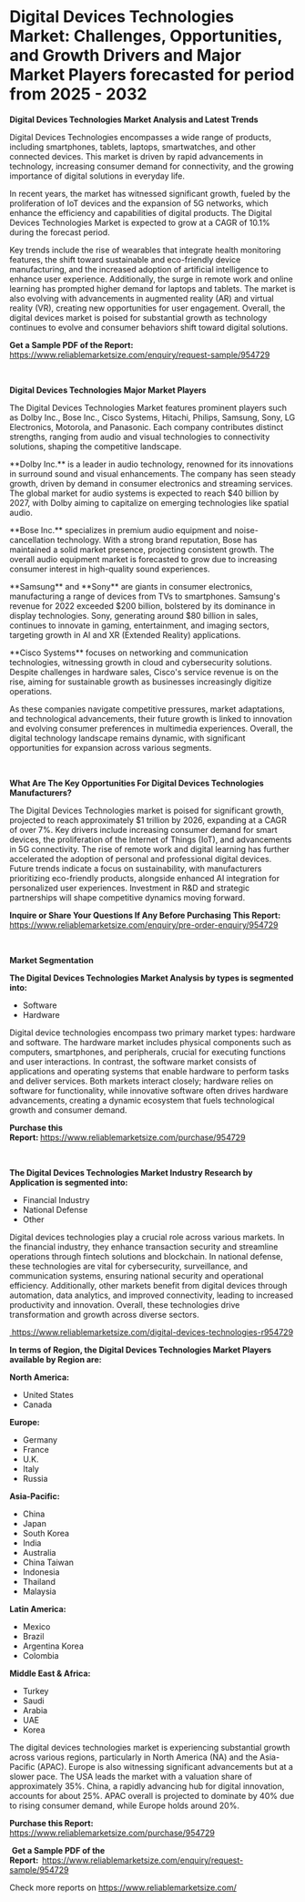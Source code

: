 <p><h1>Digital Devices Technologies Market: Challenges, Opportunities, and Growth Drivers and Major Market Players forecasted for period from 2025 - 2032</h1></p><p><strong>Digital Devices Technologies Market Analysis and Latest Trends</strong></p>
<p><p>Digital Devices Technologies encompasses a wide range of products, including smartphones, tablets, laptops, smartwatches, and other connected devices. This market is driven by rapid advancements in technology, increasing consumer demand for connectivity, and the growing importance of digital solutions in everyday life. </p><p>In recent years, the market has witnessed significant growth, fueled by the proliferation of IoT devices and the expansion of 5G networks, which enhance the efficiency and capabilities of digital products. The Digital Devices Technologies Market is expected to grow at a CAGR of 10.1% during the forecast period. </p><p>Key trends include the rise of wearables that integrate health monitoring features, the shift toward sustainable and eco-friendly device manufacturing, and the increased adoption of artificial intelligence to enhance user experience. Additionally, the surge in remote work and online learning has prompted higher demand for laptops and tablets. The market is also evolving with advancements in augmented reality (AR) and virtual reality (VR), creating new opportunities for user engagement. Overall, the digital devices market is poised for substantial growth as technology continues to evolve and consumer behaviors shift toward digital solutions.</p></p>
<p><strong>Get a Sample PDF of the Report:&nbsp;</strong> <a href="https://www.reliablemarketsize.com/enquiry/request-sample/954729?utm_campaign=2759&utm_medium=2&utm_source=Github&utm_content=ia&utm_term=07032025&utm_id=digital-devices-technologies">https://www.reliablemarketsize.com/enquiry/request-sample/954729</a></p>
<p>&nbsp;</p>
<p><strong>Digital Devices Technologies Major Market Players</strong></p>
<p><p>The Digital Devices Technologies Market features prominent players such as Dolby Inc., Bose Inc., Cisco Systems, Hitachi, Philips, Samsung, Sony, LG Electronics, Motorola, and Panasonic. Each company contributes distinct strengths, ranging from audio and visual technologies to connectivity solutions, shaping the competitive landscape.</p><p>**Dolby Inc.** is a leader in audio technology, renowned for its innovations in surround sound and visual enhancements. The company has seen steady growth, driven by demand in consumer electronics and streaming services. The global market for audio systems is expected to reach $40 billion by 2027, with Dolby aiming to capitalize on emerging technologies like spatial audio.</p><p>**Bose Inc.** specializes in premium audio equipment and noise-cancellation technology. With a strong brand reputation, Bose has maintained a solid market presence, projecting consistent growth. The overall audio equipment market is forecasted to grow due to increasing consumer interest in high-quality sound experiences.</p><p>**Samsung** and **Sony** are giants in consumer electronics, manufacturing a range of devices from TVs to smartphones. Samsung's revenue for 2022 exceeded $200 billion, bolstered by its dominance in display technologies. Sony, generating around $80 billion in sales, continues to innovate in gaming, entertainment, and imaging sectors, targeting growth in AI and XR (Extended Reality) applications.</p><p>**Cisco Systems** focuses on networking and communication technologies, witnessing growth in cloud and cybersecurity solutions. Despite challenges in hardware sales, Cisco's service revenue is on the rise, aiming for sustainable growth as businesses increasingly digitize operations.</p><p>As these companies navigate competitive pressures, market adaptations, and technological advancements, their future growth is linked to innovation and evolving consumer preferences in multimedia experiences. Overall, the digital technology landscape remains dynamic, with significant opportunities for expansion across various segments.</p></p>
<p>&nbsp;</p>
<p><strong>What Are The Key Opportunities For Digital Devices Technologies Manufacturers?</strong></p>
<p><p>The Digital Devices Technologies market is poised for significant growth, projected to reach approximately $1 trillion by 2026, expanding at a CAGR of over 7%. Key drivers include increasing consumer demand for smart devices, the proliferation of the Internet of Things (IoT), and advancements in 5G connectivity. The rise of remote work and digital learning has further accelerated the adoption of personal and professional digital devices. Future trends indicate a focus on sustainability, with manufacturers prioritizing eco-friendly products, alongside enhanced AI integration for personalized user experiences. Investment in R&D and strategic partnerships will shape competitive dynamics moving forward.</p></p>
<p><strong>Inquire or Share Your Questions If Any Before Purchasing This Report:</strong> <a href="https://www.reliablemarketsize.com/enquiry/pre-order-enquiry/954729?utm_campaign=2759&utm_medium=2&utm_source=Github&utm_content=ia&utm_term=07032025&utm_id=digital-devices-technologies">https://www.reliablemarketsize.com/enquiry/pre-order-enquiry/954729</a></p>
<p>&nbsp;</p>
<p><strong>Market Segmentation</strong></p>
<p><strong>The Digital Devices Technologies Market Analysis by types is segmented into:</strong></p>
<p><ul><li>Software</li><li>Hardware</li></ul></p>
<p><p>Digital device technologies encompass two primary market types: hardware and software. The hardware market includes physical components such as computers, smartphones, and peripherals, crucial for executing functions and user interactions. In contrast, the software market consists of applications and operating systems that enable hardware to perform tasks and deliver services. Both markets interact closely; hardware relies on software for functionality, while innovative software often drives hardware advancements, creating a dynamic ecosystem that fuels technological growth and consumer demand.</p></p>
<p><strong>Purchase this Report:&nbsp;</strong><a href="https://www.reliablemarketsize.com/purchase/954729?utm_campaign=2759&utm_medium=2&utm_source=Github&utm_content=ia&utm_term=07032025&utm_id=digital-devices-technologies">https://www.reliablemarketsize.com/purchase/954729</a></p>
<p>&nbsp;</p>
<p><strong>The Digital Devices Technologies Market Industry Research by Application is segmented into:</strong></p>
<p><ul><li>Financial Industry</li><li>National Defense</li><li>Other</li></ul></p>
<p><p>Digital devices technologies play a crucial role across various markets. In the financial industry, they enhance transaction security and streamline operations through fintech solutions and blockchain. In national defense, these technologies are vital for cybersecurity, surveillance, and communication systems, ensuring national security and operational efficiency. Additionally, other markets benefit from digital devices through automation, data analytics, and improved connectivity, leading to increased productivity and innovation. Overall, these technologies drive transformation and growth across diverse sectors.</p></p>
<p><a href="https://www.reliablemarketsize.com/digital-devices-technologies-r954729?utm_campaign=2759&utm_medium=2&utm_source=Github&utm_content=ia&utm_term=07032025&utm_id=digital-devices-technologies">&nbsp;https://www.reliablemarketsize.com/digital-devices-technologies-r954729</a></p>
<p><strong>In terms of Region, the Digital Devices Technologies Market Players available by Region are:</strong></p>
<p>
    <p> <strong> North America: </strong>
        <ul>
            <li>United States</li>
            <li>Canada</li>
        </ul>
        </p> 
    <p> <strong> Europe: </strong>
        <ul>
            <li>Germany</li>
            <li>France</li>
            <li>U.K.</li>
            <li>Italy</li>
            <li>Russia</li>
        </ul>
        </p> 
    <p> <strong> Asia-Pacific: </strong>
        <ul>
            <li>China</li>
            <li>Japan</li>
            <li>South Korea</li>
            <li>India</li>
            <li>Australia</li>
            <li>China Taiwan</li>
            <li>Indonesia</li>
            <li>Thailand</li>
            <li>Malaysia</li>
        </ul>
        </p> 
    <p> <strong> Latin America: </strong>
        <ul>
            <li>Mexico</li>
            <li>Brazil</li>
            <li>Argentina Korea</li>
            <li>Colombia</li>
        </ul>
        </p> 
    <p> <strong> Middle East & Africa: </strong>
        <ul>
            <li>Turkey</li>
            <li>Saudi</li>
            <li>Arabia</li>
            <li>UAE</li>
            <li>Korea</li>
        </ul>
    </p>
    </p>
<p><p>The digital devices technologies market is experiencing substantial growth across various regions, particularly in North America (NA) and the Asia-Pacific (APAC). Europe is also witnessing significant advancements but at a slower pace. The USA leads the market with a valuation share of approximately 35%. China, a rapidly advancing hub for digital innovation, accounts for about 25%. APAC overall is projected to dominate by 40% due to rising consumer demand, while Europe holds around 20%.</p></p>
<p><strong>Purchase this Report: </strong><a href="https://www.reliablemarketsize.com/purchase/954729?utm_campaign=2759&utm_medium=2&utm_source=Github&utm_content=ia&utm_term=07032025&utm_id=digital-devices-technologies">https://www.reliablemarketsize.com/purchase/954729</a></p>
<p>&nbsp;<strong>Get a Sample PDF of the Report:&nbsp;&nbsp;</strong><a href="https://www.reliablemarketsize.com/enquiry/request-sample/954729?utm_campaign=2759&utm_medium=2&utm_source=Github&utm_content=ia&utm_term=07032025&utm_id=digital-devices-technologies">https://www.reliablemarketsize.com/enquiry/request-sample/954729</a></p>
<p><strong></strong></p>
<p>Check more reports on <a href="https://www.reliablemarketsize.com/?utm_campaign=2759&utm_medium=2&utm_source=Github&utm_content=ia&utm_term=07032025&utm_id=digital-devices-technologies">https://www.reliablemarketsize.com/</a></p>